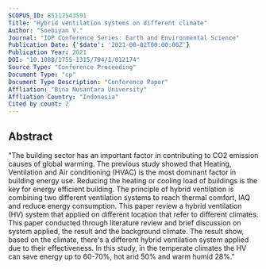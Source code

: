 ```yaml
---
SCOPUS_ID: 85112543591
Title: "Hybrid ventilation systems on different climate"
Author: "Soebiyan V."
Journal: "IOP Conference Series: Earth and Environmental Science"
Publication Date: {'$date': '2021-08-02T00:00:00Z'}
Publication Year: 2021
DOI: "10.1088/1755-1315/794/1/012174"
Source Type: "Conference Proceeding"
Document Type: "cp"
Document Type Description: "Conference Paper"
Affliation: "Bina Nusantara University"
Affliation Country: "Indonesia"
Cited by count: 2
---
```


## Abstract
"The building sector has an important factor in contributing to CO2 emission causes of global warming. The previous study showed that Heating, Ventilation and Air conditioning (HVAC) is the most dominant factor in building energy use. Reducing the heating or cooling load of buildings is the key for energy efficient building. The principle of hybrid ventilation is combining two different ventilation systems to reach thermal comfort, IAQ and reduce energy consumption. This paper review a hybrid ventilation (HV) system that applied on different location that refer to different climates. This paper conducted through literature review and brief discussion on system applied, the result and the background climate. The result show, based on the climate, there's a different hybrid ventilation system applied due to their effectiveness. In this study, in the temperate climates the HV can save energy up to 60-70%, hot arid 50% and warm humid 28%."
